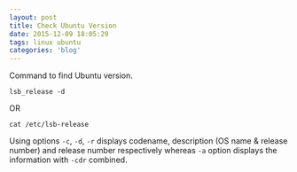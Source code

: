 ```yaml
---
layout: post
title: Check Ubuntu Version
date: 2015-12-09 18:05:29
tags: linux ubuntu
categories: 'blog'
---
```


<p>Command to find Ubuntu version.</p>

<pre><code class="language-apacheconf">lsb_release -d</code></pre>

OR

<pre><code class="language-apacheconf">cat /etc/lsb-release</code></pre>

<p>Using options <code class="language-markdown">-c</code>, <code class="language-markdown">-d</code>, <code class="language-markdown">-r</code> displays codename, description (OS name &amp; release number) and release number respectively whereas <code class="language-markdown">-a</code> option displays the information with <code class="language-markdown">-cdr</code> combined.</p>